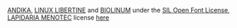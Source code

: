  [ANDIKA](https://software.sil.org/andika/), [LINUX LIBERTINE](https://sourceforge.net/projects/linuxlibertine/) and [BIOLINUM](https://sourceforge.net/projects/linuxlibertine/) under the [SIL Open Font License](http://scripts.sil.org/ofl), [LAPIDARIA MENOTEC](https://folk.uib.no/hnooh/mufi/fonts/index.html#Lapidaria) license [here](https://folk.uib.no/hnooh/mufi/fonts/Lapidaria/Lapidaria%20Menotec%20License%20Agreement.pdf)
